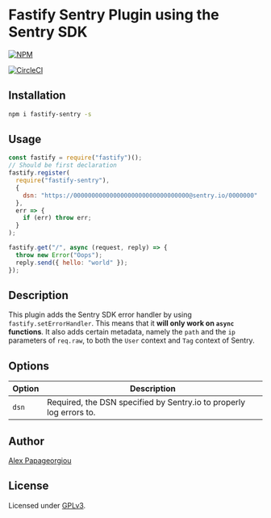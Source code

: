 # Fastify Sentry Plugin using the Sentry SDK

[![NPM](https://nodei.co/npm/fastify-sentry.png?downloads=true&downloadRank=true&stars=true)](https://nodei.co/npm/fastify-sentry/)

[![CircleCI](https://circleci.com/gh/alex-ppg/fastify-sentry.svg?style=svg)](https://circleci.com/gh/alex-ppg/fastify-sentry)

## Installation

```bash
npm i fastify-sentry -s
```

## Usage

```javascript
const fastify = require("fastify")();
// Should be first declaration
fastify.register(
  require("fastify-sentry"),
  {
    dsn: "https://00000000000000000000000000000000@sentry.io/0000000"
  },
  err => {
    if (err) throw err;
  }
);

fastify.get("/", async (request, reply) => {
  throw new Error("Oops");
  reply.send({ hello: "world" });
});
```

## Description

This plugin adds the Sentry SDK error handler by using `fastify.setErrorHandler`. This means that it **will only work on `async` functions**. It also adds certain metadata, namely the `path` and the `ip` parameters of `req.raw`, to both the `User` context and `Tag` context of Sentry.

## Options

| Option | Description                                                         |
| ------ | ------------------------------------------------------------------- |
| `dsn`  | Required, the DSN specified by Sentry.io to properly log errors to. |

## Author

[Alex Papageorgiou](alex.ppg@pm.me)

## License

Licensed under [GPLv3](./LICENSE).
